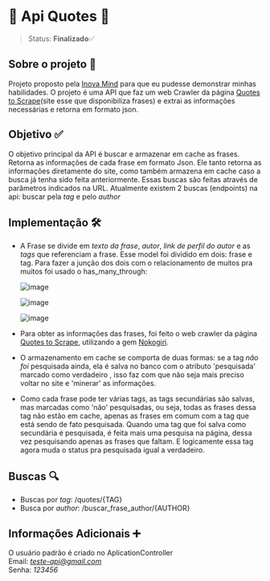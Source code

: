 # 📰  Api Quotes  📰
> Status: **Finalizado**✅<br>

## Sobre o projeto 📑
Projeto proposto pela [Inova Mind](https://inovamind.com.br) para que eu pudesse demonstrar minhas habilidades. O projeto é uma API que faz um web Crawler da página [Quotes to Scrape](http://quotes.toscrape.com)(site esse que disponibiliza frases) e extrai as informações necessárias e retorna em formato json. 

## Objetivo ✅
O objetivo principal da API é buscar e armazenar em cache as frases. Retorna as informações de cada frase em formato Json. Ele tanto retorna as informações diretamente do site, como também armazena em cache caso a busca já tenha sido feita anteriormente. Essas buscas são feitas através de parâmetros indicados na URL. Atualmente existem 2 buscas (endpoints) na api: buscar pela *tag* e pelo *author*

## Implementação 🛠
+ A Frase se divide em *texto da frase*, *autor*, *link de perfil do autor* e as *tags* que referenciam a frase. Esse model foi dividido em dois: frase e tag. Para fazer a junção dos dois com o relacionamento de muitos pra muitos foi usado o has_many_through:

  ![image](https://user-images.githubusercontent.com/55983920/146430609-266d42ec-b54e-4b3b-85ad-514410af1b27.png)

  ![image](https://user-images.githubusercontent.com/55983920/146430792-3e443cce-1553-43c7-8c01-be25bd5e6a2c.png)

  ![image](https://user-images.githubusercontent.com/55983920/146430646-e3425428-a1d2-4ac3-bda4-28a48c751082.png)

+ Para obter as informações das frases, foi feito o web crawler da página [Quotes to Scrape](http://quotes.toscrape.com), utilizando a gem [Nokogiri](https://rubygems.org/gems/nokogiri/versions/1.6.8?locale=pt-BR).

+ O armazenamento em cache se comporta de duas formas: se a tag *não foi* pesquisada ainda, ela é salva no banco com o atributo 'pesquisada' marcado como verdadeiro
, isso faz com que não seja mais preciso voltar no site e 'minerar' as informações.

+ Como cada frase pode ter várias tags, as tags secundárias são salvas, mas marcadas como 'não' pesquisadas, ou seja, todas as frases dessa tag não estão em cache, apenas as frases em comum com a tag que está sendo de fato pesquisada. Quando uma tag que foi salva como secundária é pesquisada, é feita mais uma pesquisa na página, dessa vez pesquisando apenas as frases que faltam. E logicamente essa tag agora muda o status pra pesquisada igual a verdadeiro.

## Buscas 🔍
+ Buscas por *tag*:   /quotes/{TAG}
+ Busca por *author*:   /buscar_frase_author/{AUTHOR}

## Informações Adicionais ➕
O usuário padrão é criado no AplicationController<br>
Email: *teste-api@gmail.com*<br>
Senha: *123456*
